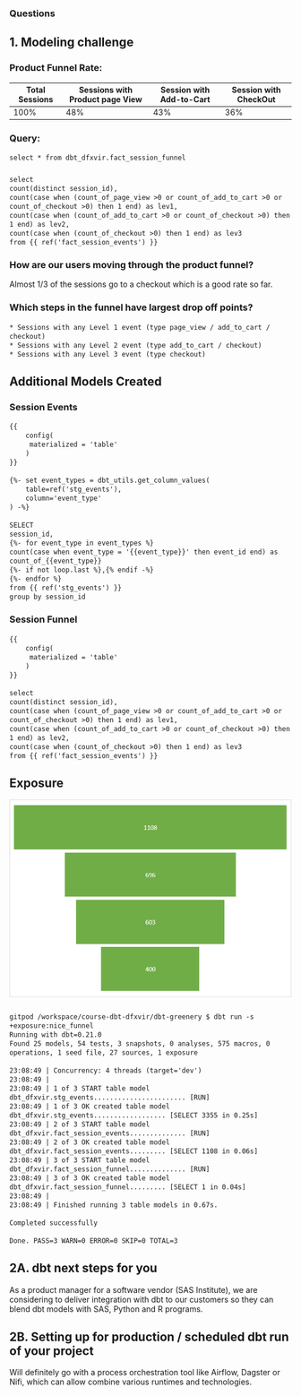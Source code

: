 ### Questions 

## 1. Modeling challenge

### Product Funnel Rate: 
| Total Sessions|Sessions with Product page View|Session with Add-to-Cart|Session with CheckOut |
|-------------------|--------------------------------|---------------------------|--------------------------|
|       100%        |           48%                  |              43%          |             36%          |

### Query: 
    select * from dbt_dfxvir.fact_session_funnel
###
    select
    count(distinct session_id),
    count(case when (count_of_page_view >0 or count_of_add_to_cart >0 or count_of_checkout >0) then 1 end) as lev1,
    count(case when (count_of_add_to_cart >0 or count_of_checkout >0) then 1 end) as lev2,
    count(case when (count_of_checkout >0) then 1 end) as lev3
    from {{ ref('fact_session_events') }}
### How are our users moving through the product funnel?
Almost 1/3 of the sessions go to a checkout which is a good rate so far.

### Which steps in the funnel have largest drop off points?
    * Sessions with any Level 1 event (type page_view / add_to_cart / checkout)
    * Sessions with any Level 2 event (type add_to_cart / checkout)
    * Sessions with any Level 3 event (type checkout)

## Additional Models Created

### Session Events
    {{
        config(
         materialized = 'table'
        )
    }}

    {%- set event_types = dbt_utils.get_column_values(
        table=ref('stg_events'),
        column='event_type'
    ) -%}

    SELECT
    session_id,
    {%- for event_type in event_types %}
    count(case when event_type = '{{event_type}}' then event_id end) as count_of_{{event_type}}
    {%- if not loop.last %},{% endif -%}
    {%- endfor %}
    from {{ ref('stg_events') }}
    group by session_id
###

### Session Funnel
    {{
        config(
         materialized = 'table'
        )
    }}

    select 
    count(distinct session_id),
    count(case when (count_of_page_view >0 or count_of_add_to_cart >0 or count_of_checkout >0) then 1 end) as lev1,
    count(case when (count_of_add_to_cart >0 or count_of_checkout >0) then 1 end) as lev2,
    count(case when (count_of_checkout >0) then 1 end) as lev3
    from {{ ref('fact_session_events') }}

## Exposure

![Funnels are beautiful!](/dbt-greenery/images/funnel.png "Nice Funnel")

###
    gitpod /workspace/course-dbt-dfxvir/dbt-greenery $ dbt run -s +exposure:nice_funnel
    Running with dbt=0.21.0
    Found 25 models, 54 tests, 3 snapshots, 0 analyses, 575 macros, 0 operations, 1 seed file, 27 sources, 1 exposure

    23:08:49 | Concurrency: 4 threads (target='dev')
    23:08:49 | 
    23:08:49 | 1 of 3 START table model dbt_dfxvir.stg_events....................... [RUN]
    23:08:49 | 1 of 3 OK created table model dbt_dfxvir.stg_events.................. [SELECT 3355 in 0.25s]
    23:08:49 | 2 of 3 START table model dbt_dfxvir.fact_session_events.............. [RUN]
    23:08:49 | 2 of 3 OK created table model dbt_dfxvir.fact_session_events......... [SELECT 1108 in 0.06s]
    23:08:49 | 3 of 3 START table model dbt_dfxvir.fact_session_funnel.............. [RUN]
    23:08:49 | 3 of 3 OK created table model dbt_dfxvir.fact_session_funnel......... [SELECT 1 in 0.04s]
    23:08:49 | 
    23:08:49 | Finished running 3 table models in 0.67s.

    Completed successfully

    Done. PASS=3 WARN=0 ERROR=0 SKIP=0 TOTAL=3

## 2A. dbt next steps for you

As a product manager for a software vendor (SAS Institute), we are considering to deliver integration with dbt to our customers so they can blend dbt models with SAS, Python and R programs.

## 2B. Setting up for production / scheduled dbt run of your project

Will definitely go with a process orchestration tool like Airflow, Dagster or Nifi, which can allow combine various runtimes and technologies.